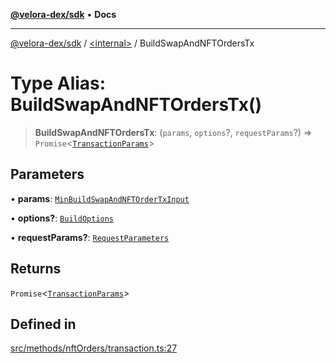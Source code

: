 [**@velora-dex/sdk**](../../README.md) • **Docs**

***

[@velora-dex/sdk](../../globals.md) / [\<internal\>](../README.md) / BuildSwapAndNFTOrdersTx

# Type Alias: BuildSwapAndNFTOrdersTx()

> **BuildSwapAndNFTOrdersTx**: (`params`, `options`?, `requestParams`?) => `Promise`\<[`TransactionParams`](../../interfaces/TransactionParams.md)\>

## Parameters

• **params**: [`MinBuildSwapAndNFTOrderTxInput`](MinBuildSwapAndNFTOrderTxInput.md)

• **options?**: [`BuildOptions`](../../type-aliases/BuildOptions.md)

• **requestParams?**: [`RequestParameters`](RequestParameters.md)

## Returns

`Promise`\<[`TransactionParams`](../../interfaces/TransactionParams.md)\>

## Defined in

[src/methods/nftOrders/transaction.ts:27](https://github.com/VeloraDEX/sdk/blob/feat/extend_delta_orders_filtering/src/methods/nftOrders/transaction.ts#L27)
